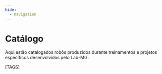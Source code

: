 ```yaml
---
hide:
  - navigation
---
```


# Catálogo

Aqui estão catalogados robôs produzidos durante treinamentos e projetos específicos desenvolvidos pelo Lab-MG.

[TAGS]
